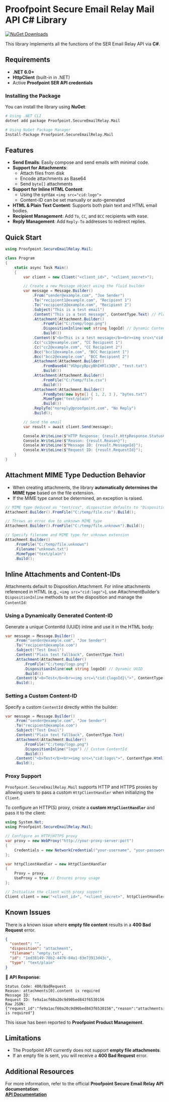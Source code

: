 # Proofpoint Secure Email Relay Mail API C# Library
[![NuGet Downloads](https://img.shields.io/nuget/dt/Proofpoint.SecureEmailRelay.Mail.svg)](https://www.nuget.org/packages/Proofpoint.SecureEmailRelay.Mail)  

This library implements all the functions of the SER Email Relay API via **C#**.

## Requirements

- **.NET 6.0+**
- **HttpClient** (built-in in .NET)
- Active **Proofpoint SER API credentials**

### Installing the Package

You can install the library using **NuGet**:

```bash
# Using .NET CLI
dotnet add package Proofpoint.SecureEmailRelay.Mail

# Using NuGet Package Manager
Install-Package Proofpoint.SecureEmailRelay.Mail
```

## Features

- **Send Emails**: Easily compose and send emails with minimal code.
- **Support for Attachments**:
    - Attach files from disk
    - Encode attachments as Base64
    - Send `byte[]` attachments
- **Support for Inline HTML Content**:
    - Using the syntax `<img src="cid:logo">`
    - Content-ID can be set manually or auto-generated
- **HTML & Plain Text Content**: Supports both plain text and HTML email bodies.
- **Recipient Management**: Add `To`, `CC`, and `BCC` recipients with ease.
- **Reply Management**: Add `Reply-To` addresses to redirect replies.

## Quick Start

```csharp
using Proofpoint.SecureEmailRelay.Mail;

class Program
{
    static async Task Main()
    {
        var client = new Client("<client_id>", "<client_secret>");

        // Create a new Message object using the fluid builder
        var message = Message.Builder()
            .From("sender@example.com", "Joe Sender")
            .To("recipient1@example.com", "Recipient 1")
            .To("recipient2@example.com", "Recipient 2")
            .Subject("This is a test email")
            .Content("This is a test message", ContentType.Text) // Plain text alternative
            .Attachment(Attachment.Builder()
                .FromFile("C:/temp/logo.png")
                .DispositionInline(out string logoId) // Dynamic Content-ID
                .Build())
            .Content($"<b>This is a test message</b><br><img src=\"cid:{logoId}\">", ContentType.Html) // Single HTML body
            .Cc("cc1@example.com", "CC Recipient 1")
            .Cc("cc2@example.com", "CC Recipient 2")
            .Bcc("bcc1@example.com", "BCC Recipient 1")
            .Bcc("bcc2@example.com", "BCC Recipient 2")
            .Attachment(Attachment.Builder()
                .FromBase64("VGhpcyBpcyBhIHRlc3Qh", "test.txt")
                .Build())
            .Attachment(Attachment.Builder()
                .FromFile("C:/temp/file.csv")
                .Build())
            .Attachment(Attachment.Builder()
                .FromBytes(new byte[] { 1, 2, 3 }, "bytes.txt")
                .MimeType("text/plain")
                .Build())
            .ReplyTo("noreply@proofpoint.com", "No Reply")
            .Build();

        // Send the email
        var result = await client.Send(message);

        Console.WriteLine($"HTTP Response: {result.HttpResponse.StatusCode}/{(int)result.HttpResponse.StatusCode}");
        Console.WriteLine($"Reason: {result.Reason}");
        Console.WriteLine($"Message ID: {result.MessageId}");
        Console.WriteLine($"Request ID: {result.RequestId}");
    }
}
```

## Attachment MIME Type Deduction Behavior

- When creating attachments, the library **automatically determines the MIME type** based on the file extension.
- If the MIME type cannot be determined, an exception is raised.

```csharp
// MIME type deduced as "text/csv", disposition defaults to "Disposition.Attachment"
Attachment.Builder().FromFile("C:/temp/file.csv").Build();

// Throws an error due to unknown MIME type
Attachment.Builder().FromFile("C:/temp/file.unknown").Build();

// Specify filename and MIME type for unknown extension
Attachment.Builder()
    .FromFile("C:/temp/file.unknown")
    .Filename("unknown.txt")
    .MimeType("text/plain")
    .Build();
```

## Inline Attachments and Content-IDs

Attachments default to Disposition.Attachment. For inline attachments referenced in HTML (e.g., `<img src="cid:logo">`), use AttachmentBuilder’s `DispositionInline` methods to set the disposition and manage the `ContentId`:

### Using a Dynamically Generated Content-ID

Generate a unique ContentId (UUID) inline and use it in the HTML body:
```csharp
var message = Message.Builder()
    .From("sender@example.com", "Joe Sender")
    .To("recipient@example.com")
    .Subject("Test Email")
    .Content("Plain text fallback", ContentType.Text)
    .Attachment(Attachment.Builder()
        .FromFile("C:/temp/logo.png")
        .DispositionInline(out string logoId) // Dynamic UUID
        .Build())
    .Content($"<b>Test</b><br><img src=\"cid:{logoId}\">", ContentType.Html)
    .Build();
```

### Setting a Custom Content-ID

Specify a custom `ContentId` directly within the builder:

```csharp
var message = Message.Builder()
    .From("sender@example.com", "Joe Sender")
    .To("recipient@example.com")
    .Subject("Test Email")
    .Content("Plain text fallback", ContentType.Text)
    .Attachment(Attachment.Builder()
        .FromFile("C:/temp/logo.png")
        .DispositionInline("logo") // Custom ContentId
        .Build())
    .Content("<b>Test</b><br><img src=\"cid:logo\">", ContentType.Html)
    .Build();
```

### Proxy Support

`Proofpoint.SecureEmailRelay.Mail` supports HTTP and HTTPS proxies by allowing users to pass a custom `HttpClientHandler` when initializing the `Client`.

To configure an HTTP(S) proxy, create a **custom `HttpClientHandler`** and pass it to the client:

```csharp
using System.Net;
using Proofpoint.SecureEmailRelay.Mail;

// Configure an HTTP/HTTPS proxy
var proxy = new WebProxy("http://your-proxy-server:port")
{
    Credentials = new NetworkCredential("your-username", "your-password") // Optional authentication
};

var httpClientHandler = new HttpClientHandler
{
    Proxy = proxy,
    UseProxy = true // Ensures proxy usage
};

// Initialize the client with proxy support
Client client = new("<client_id>", "<client_secret>", httpClientHandler);
```

## Known Issues

There is a known issue where **empty file content** results in a **400 Bad Request** error.

```json
{
  "content": "",
  "disposition": "attachment",
  "filename": "empty.txt",
  "id": "1ed38149-70b2-4476-84a1-83e73913d43c",
  "type": "text/plain"
}
```

🔹 **API Response:**

```
Status Code: 400/BadRequest
Reason: attachments[0].content is required
Message ID:
Request ID: fe9a1acf60a20c9d90bed843f6530156
Raw JSON: {"request_id":"fe9a1acf60a20c9d90bed843f6530156","reason":"attachments[0].content is required"}
```

This issue has been reported to **Proofpoint Product Management**.

## Limitations
- The Proofpoint API currently does not support **empty file attachments**.
- If an empty file is sent, you will receive a **400 Bad Request** error.

## Additional Resources
For more information, refer to the official **Proofpoint Secure Email Relay API documentation**:  
[**API Documentation**](https://api-docs.ser.proofpoint.com/docs/email-submission)


